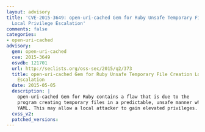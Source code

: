 ```yaml
---
layout: advisory
title: 'CVE-2015-3649: open-uri-cached Gem for Ruby Unsafe Temporary File Creation
  Local Privilege Escalation'
comments: false
categories:
- open-uri-cached
advisory:
  gem: open-uri-cached
  cve: 2015-3649
  osvdb: 121701
  url: http://seclists.org/oss-sec/2015/q2/373
  title: open-uri-cached Gem for Ruby Unsafe Temporary File Creation Local Privilege
    Escalation
  date: 2015-05-05
  description: |
    open-uri-cached Gem for Ruby contains a flaw that is due to the
    program creating temporary files in a predictable, unsafe manner when using
    YAML. This may allow a local attacker to gain elevated privileges.
  cvss_v2: 
  patched_versions: 
---
```

